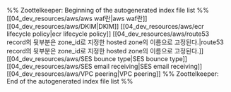 %% Zoottelkeeper: Beginning of the autogenerated index file list  %%
 [[04_dev_resources/aws/aws waf란|aws waf란]]
 [[04_dev_resources/aws/DKIM|DKIM]]
 [[04_dev_resources/aws/ecr lifecycle policy|ecr lifecycle policy]]
 [[04_dev_resources/aws/route53 record의 뒷부분은 zone_id로 지정한 hosted zone의 이름으로 고정된다.|route53 record의 뒷부분은 zone_id로 지정한 hosted zone의 이름으로 고정된다.]]
 [[04_dev_resources/aws/SES bounce type|SES bounce type]]
 [[04_dev_resources/aws/SES email receiving|SES email receiving]]
 [[04_dev_resources/aws/VPC peering|VPC peering]]
%% Zoottelkeeper: End of the autogenerated index file list  %%
